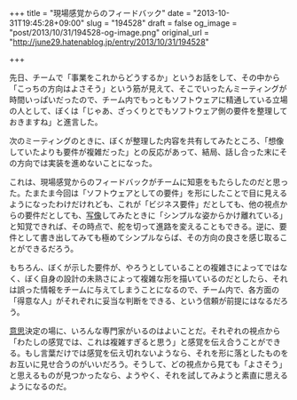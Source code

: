 +++
title = "現場感覚からのフィードバック"
date = "2013-10-31T19:45:28+09:00"
slug = "194528"
draft = false
og_image = "post/2013/10/31/194528-og-image.png"
original_url = "http://june29.hatenablog.jp/entry/2013/10/31/194528"

+++

<p>先日、チームで「事業をこれからどうするか」というお話をして、その中から「こっちの方向はよさそう」という筋が見えて、そこでいったんミーティングが時間いっぱいだったので、チーム内でもっともソフトウェアに精通している立場の人として、ぼくは「じゃあ、ざっくりとでもソフトウェア側の要件を整理しておきますね」と進言した。</p>
<p>次のミーティングのときに、ぼくが整理した内容を共有してみたところ、「想像していたよりも要件が複雑だった」との反応があって、結局、話し合った末にその方向では実装を進めないことになった。</p>
<p>これは、現場感覚からのフィードバックがチームに知恵をもたらしたのだと思った。たまたま今回は「ソフトウェアとしての要件」を形にしたことで目に見えるようになったわけだけれども、これが「ビジネス要件」だとしても、他の視点からの要件だとしても、<a class="keyword" href="http://d.hatena.ne.jp/keyword/%BC%CC%C1%FC">写像</a>してみたときに「シンプルな姿からかけ離れている」と知覚できれば、その時点で、舵を切って進路を変えることもできる。逆に、要件として書き出してみても極めてシンプルならば、その方向の良さを感じ取ることができるだろう。</p>
<p>もちろん、ぼくが示した要件が、やろうとしていることの複雑さによってではなく、ぼく自身の設計の未熟さによって複雑な形を描いているのだとしたら、それは誤った情報をチームに与えてしまうことになるので、チーム内で、各方面の「得意な人」がそれぞれに妥当な判断をできる、という信頼が前提にはなるだろう。</p>
<p><a class="keyword" href="http://d.hatena.ne.jp/keyword/%B0%D5%BB%D7">意思</a>決定の場に、いろんな専門家がいるのはよいことだ。それぞれの視点から「わたしの感覚では、これは複雑すぎると思う」と感覚を伝え合うことができる。もし言葉だけでは感覚を伝え切れないようなら、それを形に落としたものをお互いに見せ合うのがいいだろう。そうして、どの視点から見ても「よさそう」と思えるものが見つかったなら、ようやく、それを試してみようと素直に思えるようになるのだ。</p>